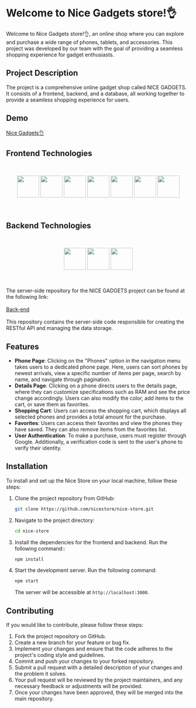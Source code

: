 # Welcome to Nice Gadgets store!👌

Welcome to Nice Gadgets store!👌, an online shop where you can explore and purchase a wide range of phones, tablets, and accessories. This project was developed by our team with the goal of providing a seamless shopping experience for gadget enthusiasts.

## Project Description
The project is a comprehensive online gadget shop called NICE GADGETS. It consists of a frontend, backend, and a database, all working together to provide a seamless shopping experience for users.

## Demo
[Nice Gadgets👌](https://fe-jan-23-breaking-bad-code.github.io/product_catalog/)

## Frontend Technologies
<br />
<p align="center">
  <img height="60" src="https://user-images.githubusercontent.com/25181517/183897015-94a058a6-b86e-4e42-a37f-bf92061753e5.png">
  <img height="60" src="https://user-images.githubusercontent.com/25181517/187896150-cc1dcb12-d490-445c-8e4d-1275cd2388d6.png">
  <img height="60" src="https://user-images.githubusercontent.com/25181517/183890598-19a0ac2d-e88a-4005-a8df-1ee36782fde1.png"> 
  <img height="60" src="https://user-images.githubusercontent.com/25181517/117447155-6a868a00-af3d-11eb-9cfe-245df15c9f3f.png">
  <img height="60" src="https://user-images.githubusercontent.com/25181517/192158954-f88b5814-d510-4564-b285-dff7d6400dad.png"> 
  <img height="60" src="https://user-images.githubusercontent.com/25181517/183898674-75a4a1b1-f960-4ea9-abcb-637170a00a75.png"> 
  <img height="60" src="https://user-images.githubusercontent.com/25181517/192158956-48192682-23d5-4bfc-9dfb-6511ade346bc.png">
</p>
<br />

## Backend Technologies
<br />
<p align="center">
 <img height="60" src="https://user-images.githubusercontent.com/25181517/183859966-a3462d8d-1bc7-4880-b353-e2cbed900ed6.png">
 <img height="60" src="https://user-images.githubusercontent.com/25181517/183568594-85e280a7-0d7e-4d1a-9028-c8c2209e073c.png"> 
 <img height="60" src="https://user-images.githubusercontent.com/25181517/121401671-49102800-c959-11eb-9f6f-74d49a5e1774.png">
</p>
<br />

The server-side repository for the NICE GADGETS project can be found at the following link: 
<br />
<br />
[Back-end](https://github.com/fe-jan-23-Breaking-Bad-Code/product_catalog-api)
<br />
<br />
This repository contains the server-side code responsible for creating the RESTful API and managing the data storage.
 
## Features
- **Phone Page**: Clicking on the "Phones" option in the navigation menu takes users to a dedicated phone page. Here, users can sort phones by newest arrivals, view a specific number of items per page, search by name, and navigate through pagination.
- **Details Page**: Clicking on a phone directs users to the details page, where they can customize specifications such as RAM and see the price change accordingly. Users can also modify the color, add items to the cart, or save them as favorites.
- **Shopping Cart**: Users can access the shopping cart, which displays all selected phones and provides a total amount for the purchase.
- **Favorites**: Users can access their favorites and view the phones they have saved. They can also remove items from the favorites list.
- **User Authentication**: To make a purchase, users must register through Google. Additionally, a verification code is sent to the user's phone to verify their identity.

## Installation

To install and set up the Nice Store on your local machine, follow these steps:

1. Clone the project repository from GitHub:

   ```bash
   git clone https://github.com/nicestore/nice-store.git
   ```

2. Navigate to the project directory:

   ```bash
   cd nice-store
   ```

3. Install the dependencies for the frontend and backend. Run the following command::

   ```bash
   npm install
   ```

6. Start the development server. Run the following command:

   ```bash
   npm start
   ```

   The server will be accessible at `http://localhost:3000`.

## Contributing

If you would like to contribute, please follow these steps:

1. Fork the project repository on GitHub.
2. Create a new branch for your feature or bug fix.
3. Implement your changes and ensure that the code adheres to the project's coding style and guidelines.
4. Commit and push your changes to your forked repository.
5. Submit a pull request with a detailed description of your changes and the problem it solves.
6. Your pull request will be reviewed by the project maintainers, and any necessary feedback or adjustments will be provided.
7. Once your changes have been approved, they will be merged into the main repository.
